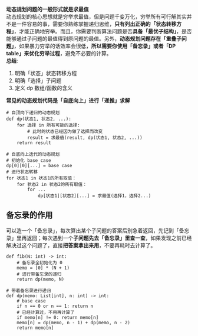 **动态规划问题的一般形式就是求最值** <br>
动态规划的核心思想就是穷举求最值，但是问题千变万化，穷举所有可行解其实并不是一件容易的事，需要你熟练掌握递归思维，**只有列出正确的「状态转移方程」**，才能正确地穷举。而且，你需要判断算法问题是否**具备「最优子结构」**，是否能够通过子问题的最值得到原问题的最值。另外，**动态规划问题存在「重叠子问题」**，如果暴力穷举的话效率会很低，**所以需要你使用「备忘录」或者「DP table」来优化穷举过程**，避免不必要的计算。<br>
**总结**:
1. 明确「状态」状态转移方程
2. 明确「选择」子问题
3. 定义 dp 数组/函数的含义

**常见的动态规划代码是「自底向上」进行「递推」求解**

```
# 自顶向下递归的动态规划
def dp(状态1, 状态2, ...):
    for 选择 in 所有可能的选择:
        # 此时的状态已经因为做了选择而改变
        result = 求最值(result, dp(状态1, 状态2, ...))
    return result

# 自底向上迭代的动态规划
# 初始化 base case
dp[0][0][...] = base case
# 进行状态转移
for 状态1 in 状态1的所有取值：
    for 状态2 in 状态2的所有取值：
        for ...
            dp[状态1][状态2][...] = 求最值(选择1，选择2...)
```

## 备忘录的作用
可以造一个「备忘录」，每次算出某个子问题的答案后别急着返回，先记到「备忘录」里再返回；每次遇到一个**子问题先去「备忘录」里查一查**，如果发现之前已经解决过这个问题了，直接**把答案拿出来用**，不要再耗时去计算了。
```
def fib(N: int) -> int:
    # 备忘录全初始化为 0
    memo = [0] * (N + 1)
    # 进行带备忘录的递归
    return dp(memo, N)

# 带着备忘录进行递归
def dp(memo: List[int], n: int) -> int:
    # base case
    if n == 0 or n == 1: return n
    # 已经计算过，不用再计算了
    if memo[n] != 0: return memo[n]
    memo[n] = dp(memo, n - 1) + dp(memo, n - 2)
    return memo[n]
```
